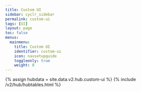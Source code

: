 ```yaml
---
title: Custom UI
sidebar: cyclr_sidebar
permalink: custom-ui
tags: [UI]
layout: page
toc: false
menus:
  mainmenu:
    title: Custom UI
    identifier: custom-ui
    icon: navsetupguide
    toggleonly: true
    weight: 8
---
```

{% assign hubdata = site.data.v2.hub.custom-ui %}
{% include /v2/hub/hubtables.html %}  